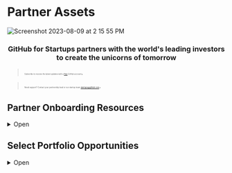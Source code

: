 # Partner Assets
![Screenshot 2023-08-09 at 2 15 55 PM](https://github.com/GitHub-for-Startups/Global-Repo/assets/104146251/e6ce8f96-f1d0-443f-a9c2-37952f701879)


### <p align="center">GitHub for Startups partners with the world's leading investors to create the unicorns of tomorrow</p>

> <span style="font-size: 0.3em;">Subscribe to receive the latest updates with a [free](https://github.com/pricing) GitHub account</span>.

> <span style="font-size: 0.3em;">Need support? Contact your partnership lead or our startup team startups@github.com</span>.

## Partner Onboarding Resources
<details><summary>
Open
</summary>

<span style="margin-right:20px;"></span>

</summary>

```
We've teamed up with GitHub for Startups, a program designed to accelerate early-stage companies
building on GitHub, the world's leading AI-powered developer platform. The partnership offers:

- Startup-friendly pricing (up to ~$25k in total savings).
- Personalized support: Tailored onboarding, office hours, and ongoing expert guidance.
- Access to a global startup network, exclusive events, and other opportunities. 

Apply here to get started (link your unique partner application).

Offer Details:
- 20 seats of GitHub Enterprise: free for one year and 50% off year two.
- 20 seats of GitHub Advanced Security: 50% off for one year and 25% off year two.

Eligibility: must be a portfolio company at Series A or earlier, and new to each offer.
```
> **Referenced links:** 
- [GitHub for Startups Home](https://github.com/enterprise/startups/)
- [GitHub Pricing](https://github.com/pricing)
- [GiHub Enterprise](https://docs.github.com/en/enterprise-cloud@latest/admin/overview/about-github-enterprise-cloud)
- [GitHub Advanced Security](https://github.com/enterprise/advanced-security)

> **[Access GitHub's Logos](https://github.com/logos)**

</details>

## Select Portfolio Opportunities
<details><summary>
Open
</summary>

<span style="margin-right:20px;"></span>

🚀 Do you have a portfolio company that’s scaling with GitHub? We’re actively seeking GitHub success stories to bring to our various program engagements. Encourage select companies to apply.

- [GitHub Startup Success Story Nomination Form](https://forms.gle/C6chM5922xMnF22TA)

🎉 Host a startup event at GitHub's San Francisco HQ 

-  If your fund or portfolio company is interested in hosting, reach out with details.
-  [Here's an example from Jam.dev's AI demo night](https://www.linkedin.com/posts/jamdotdev_behind-the-scenes-jam-ai-night-at-github-activity-7159267661426667521-6zkP/).

